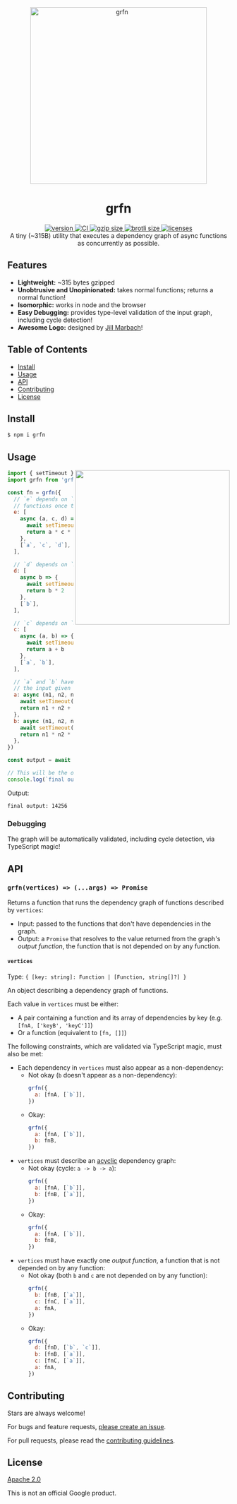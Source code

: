 <div align="center">
  <img src="grfn.svg" alt="grfn" width="400" />
</div>

<h1 align="center">
  grfn
</h1>

<div align="center">
  <a href="https://npmjs.org/package/grfn">
    <img src="https://badgen.now.sh/npm/v/grfn" alt="version" />
  </a>
  <a href="https://github.com/TomerAberbach/grfn/actions">
    <img src="https://github.com/TomerAberbach/grfn/workflows/CI/badge.svg" alt="CI" />
  </a>
  <a href="https://unpkg.com/grfn/dist/index.min.js">
    <img src="https://deno.bundlejs.com/?q=grfn&badge" alt="gzip size" />
  </a>
  <a href="https://unpkg.com/grfn/dist/index.min.js">
    <img src="https://deno.bundlejs.com/?q=grfn&config={%22compression%22:{%22type%22:%22brotli%22}}&badge" alt="brotli size" />
  </a>
  <a href="https://licenses.dev/npm/grfn">
    <img src="https://licenses.dev/b/npm/grfn" alt="licenses" />
  </a>
</div>

<div align="center">
  A tiny (~315B) utility that executes a dependency graph of async functions as concurrently as possible.
</div>

## Features

- **Lightweight:** ~315 bytes gzipped
- **Unobtrusive and Unopinionated:** takes normal functions; returns a normal
  function!
- **Isomorphic:** works in node and the browser
- **Easy Debugging:** provides type-level validation of the input graph,
  including cycle detection!
- **Awesome Logo:** designed by [Jill Marbach](https://jillmarbach.com)!

## Table of Contents

- [Install](#install)
- [Usage](#usage)
- [API](#api)
- [Contributing](#contributing)
- [License](#license)

## Install

```sh
$ npm i grfn
```

## Usage

<img src="animation.gif" width="350" align="right">

```js
import { setTimeout } from 'node:timers/promises'
import grfn from 'grfn'

const fn = grfn({
  // `e` depends on `a`, `c`, and `d`. Call `e` with the results of the
  // functions once their returned promises resolve.
  e: [
    async (a, c, d) => {
      await setTimeout(10)
      return a * c * d
    },
    [`a`, `c`, `d`],
  ],

  // `d` depends on `b`.
  d: [
    async b => {
      await setTimeout(1)
      return b * 2
    },
    [`b`],
  ],

  // `c` depends on `a` and `b`.
  c: [
    async (a, b) => {
      await setTimeout(5)
      return a + b
    },
    [`a`, `b`],
  ],

  // `a` and `b` have no dependencies! But they must still be listed. They take
  // the input given to `fn`.
  a: async (n1, n2, n3) => {
    await setTimeout(15)
    return n1 + n2 + n3
  },
  b: async (n1, n2, n3) => {
    await setTimeout(10)
    return n1 * n2 * n3
  },
})

const output = await fn(4, 2, 3)

// This will be the output of `e` because no function depends on it!
console.log(`final output: ${output}`)
```

Output:

```
final output: 14256
```

### Debugging

The graph will be automatically validated, including cycle detection, via
TypeScript magic!

## API

### `grfn(vertices) => (...args) => Promise`

Returns a function that runs the dependency graph of functions described by
`vertices`:

- Input: passed to the functions that don't have dependencies in the graph.
- Output: a `Promise` that resolves to the value returned from the graph's
  _output function_, the function that is not depended on by any function.

#### `vertices`

Type: `{ [key: string]: Function | [Function, string[]?] }`

An object describing a dependency graph of functions.

Each value in `vertices` must be either:

- A pair containing a function and its array of dependencies by key (e.g.
  `[fnA, ['keyB', 'keyC']]`)
- Or a function (equivalent to `[fn, []]`)

The following constraints, which are validated via TypeScript magic, must also
be met:

- Each dependency in `vertices` must also appear as a non-dependency:
  - Not okay (`b` doesn't appear as a non-dependency):
    ```js
    grfn({
      a: [fnA, [`b`]],
    })
    ```
  - Okay:
    ```js
    grfn({
      a: [fnA, [`b`]],
      b: fnB,
    })
    ```
- `vertices` must describe an
  [acyclic](https://en.wikipedia.org/wiki/Directed_acyclic_graph) dependency
  graph:
  - Not okay (cycle: `a -> b -> a`):
    ```js
    grfn({
      a: [fnA, [`b`]],
      b: [fnB, [`a`]],
    })
    ```
  - Okay:
    ```js
    grfn({
      a: [fnA, [`b`]],
      b: fnB,
    })
    ```
- `vertices` must have exactly one _output function_, a function that is not
  depended on by any function:
  - Not okay (both `b` and `c` are not depended on by any function):
    ```js
    grfn({
      b: [fnB, [`a`]],
      c: [fnC, [`a`]],
      a: fnA,
    })
    ```
  - Okay:
    ```js
    grfn({
      d: [fnD, [`b`, `c`]],
      b: [fnB, [`a`]],
      c: [fnC, [`a`]],
      a: fnA,
    })
    ```

## Contributing

Stars are always welcome!

For bugs and feature requests,
[please create an issue](https://github.com/TomerAberbach/grfn/issues/new).

For pull requests, please read the
[contributing guidelines](https://github.com/TomerAberbach/grfn/blob/main/contributing.md).

## License

[Apache 2.0](https://github.com/TomerAberbach/grfn/blob/main/license)

This is not an official Google product.
